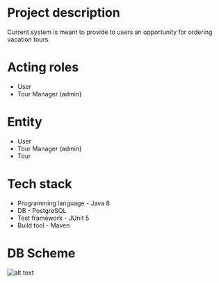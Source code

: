# Project description
Current system is meant to provide to users an opportunity for ordering vacation tours.

# Acting roles
+ User
+ Tour Manager (admin)

# Entity
+ User
+ Tour Manager (admin)
+ Tour

# Tech stack
+ Programming language - Java 8
+ DB - PostgreSQL
+ Test framework - JUnit 5
+ Build tool - Maven

# DB Scheme
![alt text](https://downloader.disk.yandex.ru/preview/91c7fa657d8d3df748c9aff2a371c6079d42b60c5654a422e5603064fd35f18e/5b74729d/veX0IYkBOCcqySqV2kz1mHvFdlXQrt964qihcymDFRE7BwdfVzosiSRSWwj3WmJfQVRWfVOCDaSWMDLJVr9-Gw%3D%3D?uid=0&filename=TourAgencyDB%282%29.png&disposition=inline&hash=&limit=0&content_type=image%2Fpng&tknv=v2&size=2048x2048 "DB image
")

